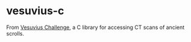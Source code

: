 # vesuvius-c

From [Vesuvius Challenge](https://scrollprize.org), a C library for accessing CT scans of ancient scrolls.

